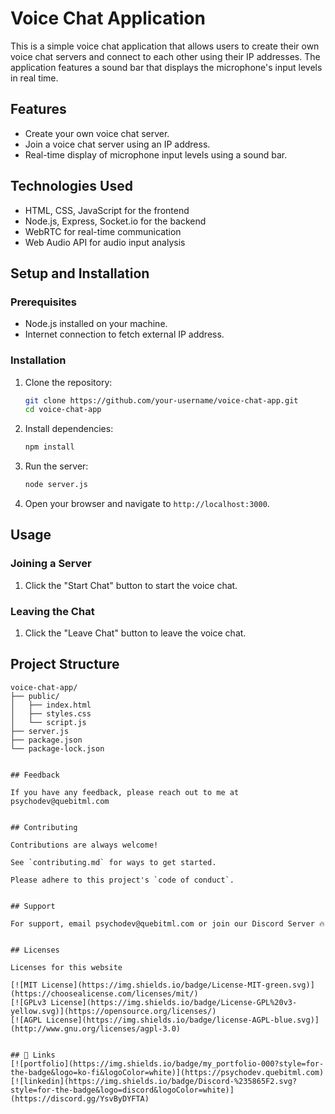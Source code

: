 # Voice Chat Application

This is a simple voice chat application that allows users to create their own voice chat servers and connect to each other using their IP addresses. The application features a sound bar that displays the microphone's input levels in real time.

## Features

- Create your own voice chat server.
- Join a voice chat server using an IP address.
- Real-time display of microphone input levels using a sound bar.

## Technologies Used

- HTML, CSS, JavaScript for the frontend
- Node.js, Express, Socket.io for the backend
- WebRTC for real-time communication
- Web Audio API for audio input analysis

## Setup and Installation

### Prerequisites

- Node.js installed on your machine.
- Internet connection to fetch external IP address.

### Installation

1. Clone the repository:

    ```bash
    git clone https://github.com/your-username/voice-chat-app.git
    cd voice-chat-app
    ```

2. Install dependencies:

    ```bash
    npm install
    ```

3. Run the server:

    ```bash
    node server.js
    ```

4. Open your browser and navigate to `http://localhost:3000`.

## Usage

### Joining a Server

1. Click the "Start Chat" button to start the voice chat.

### Leaving the Chat

1. Click the "Leave Chat" button to leave the voice chat.

## Project Structure

```plaintext
voice-chat-app/
├── public/
│   ├── index.html
│   ├── styles.css
│   └── script.js
├── server.js
├── package.json
└── package-lock.json


## Feedback

If you have any feedback, please reach out to me at psychodev@quebitml.com


## Contributing

Contributions are always welcome!

See `contributing.md` for ways to get started.

Please adhere to this project's `code of conduct`.


## Support

For support, email psychodev@quebitml.com or join our Discord Server 🔥


## Licenses

Licenses for this website

[![MIT License](https://img.shields.io/badge/License-MIT-green.svg)](https://choosealicense.com/licenses/mit/)
[![GPLv3 License](https://img.shields.io/badge/License-GPL%20v3-yellow.svg)](https://opensource.org/licenses/)
[![AGPL License](https://img.shields.io/badge/license-AGPL-blue.svg)](http://www.gnu.org/licenses/agpl-3.0)


## 🔗 Links
[![portfolio](https://img.shields.io/badge/my_portfolio-000?style=for-the-badge&logo=ko-fi&logoColor=white)](https://psychodev.quebitml.com)
[![linkedin](https://img.shields.io/badge/Discord-%235865F2.svg?style=for-the-badge&logo=discord&logoColor=white)](https://discord.gg/YsvByDYFTA)

